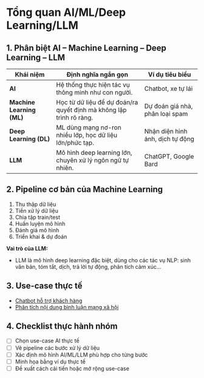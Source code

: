 # Tổng quan AI/ML/Deep Learning/LLM

## 1. Phân biệt AI – Machine Learning – Deep Learning – LLM

| Khái niệm         | Định nghĩa ngắn gọn                                                                 | Ví dụ tiêu biểu                |
|-------------------|------------------------------------------------------------------------------------|-------------------------------|
| **AI**            | Hệ thống thực hiện tác vụ thông minh như con người.                                | Chatbot, xe tự lái            |
| **Machine Learning (ML)** | Học từ dữ liệu để dự đoán/ra quyết định mà không lập trình rõ ràng.         | Dự đoán giá nhà, phân loại spam|
| **Deep Learning (DL)**    | ML dùng mạng nơ-ron nhiều lớp, học dữ liệu lớn/phức tạp.                    | Nhận diện hình ảnh, dịch tự động|
| **LLM**           | Mô hình deep learning lớn, chuyên xử lý ngôn ngữ tự nhiên.                        | ChatGPT, Google Bard           |

## 2. Pipeline cơ bản của Machine Learning
1. Thu thập dữ liệu
2. Tiền xử lý dữ liệu
3. Chia tập train/test
4. Huấn luyện mô hình
5. Đánh giá mô hình
6. Triển khai & dự đoán

**Vai trò của LLM:**
- LLM là mô hình deep learning đặc biệt, dùng cho các tác vụ NLP: sinh văn bản, tóm tắt, dịch, trả lời tự động, phân tích cảm xúc...

## 3. Use-case thực tế
- [Chatbot hỗ trợ khách hàng](./usecase-chatbot.md)
- [Phân tích nội dung bình luận mạng xã hội](./usecase-phan-tich-binh-luan.md)

## 4. Checklist thực hành nhóm
- [ ] Chọn use-case AI thực tế
- [ ] Vẽ pipeline các bước xử lý dữ liệu
- [ ] Xác định mô hình AI/ML/LLM phù hợp cho từng bước
- [ ] Minh họa bằng ví dụ thực tế
- [ ] Đề xuất cách cải tiến hoặc mở rộng use-case 